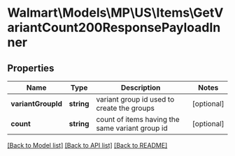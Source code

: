 # Walmart\Models\MP\US\Items\GetVariantCount200ResponsePayloadInner

## Properties

Name | Type | Description | Notes
------------ | ------------- | ------------- | -------------
**variantGroupId** | **string** | variant group id used to create the groups | [optional]
**count** | **string** | count of items having the same variant group id | [optional]


[[Back to Model list]](./) [[Back to API list]](../../../../../README.md#supported-apis) [[Back to README]](../../../../../README.md)
